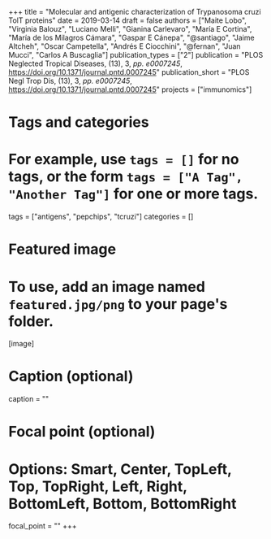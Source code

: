 +++
title = "Molecular and antigenic characterization of Trypanosoma cruzi TolT proteins"
date = 2019-03-14
draft = false
authors = ["Maite Lobo", "Virginia Balouz", "Luciano Melli", "Gianina Carlevaro", "María E Cortina", "María de los Milagros Cámara", "Gaspar E Cánepa", "@santiago", "Jaime Altcheh", "Oscar Campetella", "Andrés E Ciocchini", "@fernan", "Juan Mucci", "Carlos A Buscaglia"]
publication_types = ["2"]
publication = "PLOS Neglected Tropical Diseases, (13), 3, _pp. e0007245_, https://doi.org/10.1371/journal.pntd.0007245"
publication_short = "PLOS Negl Trop Dis, (13), 3, _pp. e0007245_, https://doi.org/10.1371/journal.pntd.0007245"
projects = ["immunomics"]

# Tags and categories
# For example, use `tags = []` for no tags, or the form `tags = ["A Tag", "Another Tag"]` for one or more tags.
tags = ["antigens", "pepchips", "tcruzi"]
categories = []

# Featured image
# To use, add an image named `featured.jpg/png` to your page's folder. 
[image]
  # Caption (optional)
  caption = ""

  # Focal point (optional)
  # Options: Smart, Center, TopLeft, Top, TopRight, Left, Right, BottomLeft, Bottom, BottomRight
  focal_point = ""
+++
